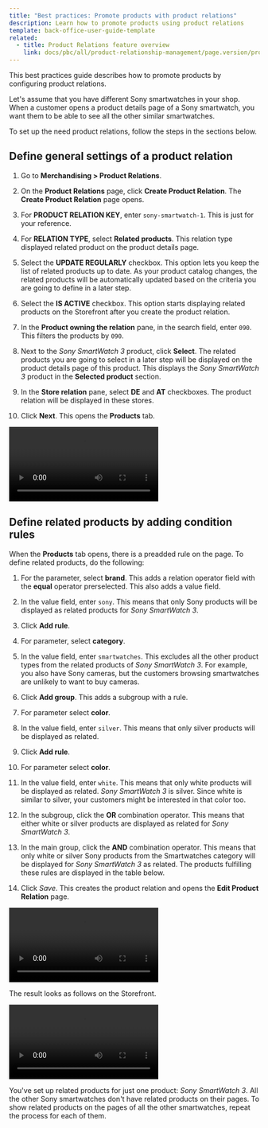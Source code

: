 ```yaml
---
title: "Best practices: Promote products with product relations"
description: Learn how to promote products using product relations
template: back-office-user-guide-template
related:
  - title: Product Relations feature overview
    link: docs/pbc/all/product-relationship-management/page.version/product-relationship-management.html
---
```


This best practices guide describes how to promote products by configuring product relations.

Let's assume that you have different Sony smartwatches in your shop. When a customer opens a product details page of a Sony smartwatch, you want them to be able to see all the other similar smartwatches.

To set up the need product relations, follow the steps in the sections below.

## Define general settings of a product relation

1. Go to **Merchandising&nbsp;<span aria-label="and then">></span> Product Relations**.

2. On the **Product Relations** page, click **Create Product Relation**.
    The **Create Product Relation** page opens.

3. For **PRODUCT RELATION KEY**, enter `sony-smartwatch-1`.
    This is just for your reference.

4. For **RELATION TYPE**, select **Related products**.
    This relation type displayed related product on the product details page.

5. Select the **UPDATE REGULARLY** checkbox.
    This option lets you keep the list of related products up to date. As your product catalog changes, the related products will be automatically updated based on the criteria you are going to define in a later step.

6. Select the **IS ACTIVE** checkbox.
    This option starts displaying related products on the Storefront after you create the product relation.

7. In the **Product owning the relation** pane, in the search field, enter `090`.
    This filters the products by `090`.

8. Next to the *Sony SmartWatch 3* product, click **Select**. The related products you are going to select in a later step will be displayed on the product details page of this product.
    This displays the *Sony SmartWatch 3* product in the **Selected product** section.

9. In the **Store relation** pane, select **DE** and **AT** checkboxes. The product relation will be displayed in these stores.

10. Click **Next**.
    This opens the **Products** tab.

![Define general settings of a product relation](https://spryker.s3.eu-central-1.amazonaws.com/docs/scos/user/back-office-user-guides/merchandising/product-relations/best-practices-promote-products-with-product-relations.md/define-general-settings-of-a-product-relation.mp4)

## Define related products by adding condition rules

When the **Products** tab opens, there is a preadded rule on the page. To define related products, do the following:

1. For the parameter, select **brand**.
    This adds a relation operator field with the **equal** operator prerselected. This also adds a value field.
2. In the value field, enter `sony`.
    This means that only Sony products will be displayed as related products for *Sony SmartWatch 3*.
3. Click **Add rule**.
4. For parameter, select **category**.
5. In the value field, enter `smartwatches`.
    This excludes all the other product types from the related products of *Sony SmartWatch 3*. For example, you also have Sony cameras, but the customers browsing smartwatches are unlikely to want to buy cameras.
6. Click **Add group**.
    This adds a subgroup with a rule.
7. For parameter select **color**.
8. In the value field, enter `silver`.
    This means that only silver products will be displayed as related.
9. Click **Add rule**.
10. For parameter select **color**.
11. In the value field, enter `white`.
    This means that only white products will be displayed as related. *Sony SmartWatch 3* is silver. Since white is similar to silver, your customers might be interested in that color too.
12. In the subgroup, click the **OR** combination operator.
    This means that either white or silver products are displayed as related for *Sony SmartWatch 3*.
13. In the main group, click the **AND** combination operator.
    This means that only white or silver Sony products from the Smartwatches category will be displayed for *Sony SmartWatch 3* as related. The products fulfilling these rules are displayed in the table below.

14. Click *Save*.
    This creates the product relation and opens the **Edit Product Relation** page.

![Define related products by adding condition rules](https://spryker.s3.eu-central-1.amazonaws.com/docs/scos/user/back-office-user-guides/merchandising/product-relations/best-practices-promote-products-with-product-relations.md/define-related-products-by-defining-condition-rules.mp4)    

The result looks as follows on the Storefront.

![Related products on the Storefront](https://spryker.s3.eu-central-1.amazonaws.com/docs/scos/user/back-office-user-guides/merchandising/product-relations/best-practices-promote-products-with-product-relations.md/related-products-on-the-storefront.mp4)


You've set up related products for just one product: *Sony SmartWatch 3*. All the other Sony smartwatches don't have related products on their pages. To show related products on the pages of all the other smartwatches, repeat the process for each of them.  
